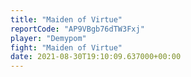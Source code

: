 ```yaml
---
title: "Maiden of Virtue"
reportCode: "AP9VBgb76dTW3Fxj"
player: "Demypom"
fight: "Maiden of Virtue"
date: 2021-08-30T19:10:09.637000+00:00
---
```


